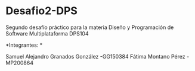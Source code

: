 # Desafio2-DPS
Segundo desafío práctico para la materia Diseño y Programación de Software Multiplataforma DPS104

*Integrantes: *

Samuel Alejandro Granados González -GG150384
Fátima Montano Pérez -MP200864
